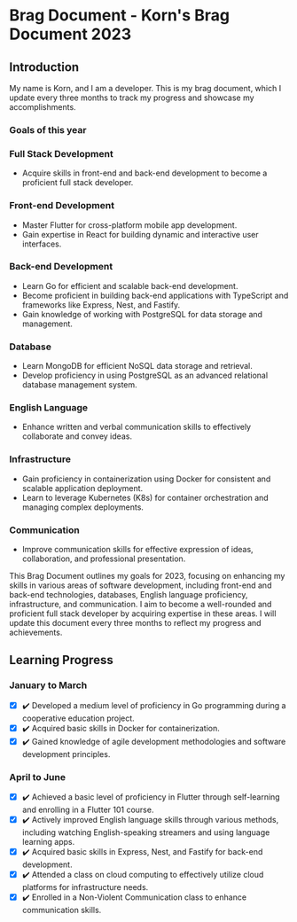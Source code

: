 # Brag Document - Korn's Brag Document 2023 

## Introduction
My name is Korn, and I am a developer. This is my brag document, which I update every three months to track my progress and showcase my accomplishments.
### Goals of this year
### Full Stack Development
- Acquire skills in front-end and back-end development to become a proficient full stack developer.

### Front-end Development
- Master Flutter for cross-platform mobile app development.
- Gain expertise in React for building dynamic and interactive user interfaces.

### Back-end Development
- Learn Go for efficient and scalable back-end development.
- Become proficient in building back-end applications with TypeScript and frameworks like Express, Nest, and Fastify.
- Gain knowledge of working with PostgreSQL for data storage and management.

### Database
- Learn MongoDB for efficient NoSQL data storage and retrieval.
- Develop proficiency in using PostgreSQL as an advanced relational database management system.

### English Language
- Enhance written and verbal communication skills to effectively collaborate and convey ideas.

### Infrastructure
- Gain proficiency in containerization using Docker for consistent and scalable application deployment.
- Learn to leverage Kubernetes (K8s) for container orchestration and managing complex deployments.

### Communication
- Improve communication skills for effective expression of ideas, collaboration, and professional presentation.

This Brag Document outlines my goals for 2023, focusing on enhancing my skills in various areas of software development, including front-end and back-end technologies, databases, English language proficiency, infrastructure, and communication. I aim to become a well-rounded and proficient full stack developer by acquiring expertise in these areas. I will update this document every three months to reflect my progress and achievements.

## Learning Progress

### January to March
- [x] :heavy_check_mark: Developed a medium level of proficiency in Go programming during a cooperative education project.
- [x] :heavy_check_mark: Acquired basic skills in Docker for containerization.
- [x] :heavy_check_mark: Gained knowledge of agile development methodologies and software development principles.

### April to June
- [x] :heavy_check_mark: Achieved a basic level of proficiency in Flutter through self-learning and enrolling in a Flutter 101 course.
- [x] :heavy_check_mark: Actively improved English language skills through various methods, including watching English-speaking streamers and using language learning apps.
- [x] :heavy_check_mark: Acquired basic skills in Express, Nest, and Fastify for back-end development.
- [x] :heavy_check_mark: Attended a class on cloud computing to effectively utilize cloud platforms for infrastructure needs.
- [x] :heavy_check_mark: Enrolled in a Non-Violent Communication class to enhance communication skills.
